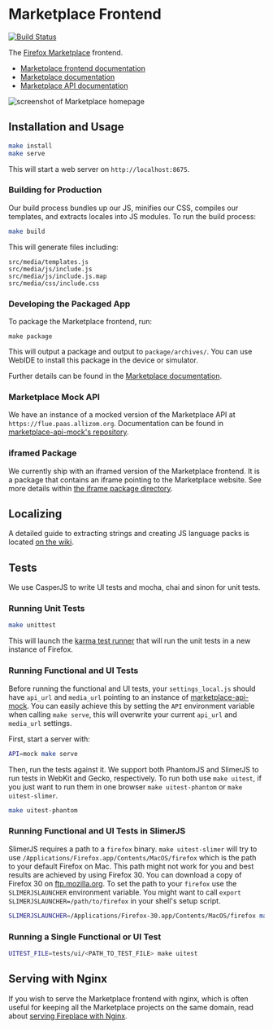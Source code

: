 # Marketplace Frontend

[![Build Status](https://travis-ci.org/mozilla/fireplace.svg?branch=master)](https://travis-ci.org/mozilla/fireplace)

The [Firefox Marketplace](https://marketplace.firefox.com) frontend.

- [Marketplace frontend documentation](https://marketplace-frontend.readthedocs.org)
- [Marketplace documentation](https://marketplace.readthedocs.org)
- [Marketplace API documentation](https://firefox-marketplace-api.readthedocs.org)

![screenshot of Marketplace homepage](https://cloud.githubusercontent.com/assets/674727/9073521/e84f9a0a-3ab6-11e5-98e5-f10f23ac2850.png)


## Installation and Usage

```bash
make install
make serve
```

This will start a web server on ```http://localhost:8675```.

### Building for Production

Our build process bundles up our JS, minifies our CSS, compiles our templates,
and extracts locales into JS modules. To run the build process:

```bash
make build
```

This will generate files including:

```
src/media/templates.js
src/media/js/include.js
src/media/js/include.js.map
src/media/css/include.css
```

### Developing the Packaged App

To package the Marketplace frontend, run:

```make package```

This will output a package and output to ```package/archives/```. You can use
WebIDE to install this package in the device or simulator.

Further details can be found in the
[Marketplace documentation](http://marketplace.readthedocs.org/en/latest/topics/packaged-apps.html).

### Marketplace Mock API

We have an instance of a mocked version of the Marketplace API at
```https://flue.paas.allizom.org```. Documentation can be found in
[marketplace-api-mock's repository](https://github.com/mozilla/marketplace-api-mock/blob/master/README.md).

### iframed Package

We currently ship with an iframed version of the Marketplace frontend. It is
a package that contains an iframe pointing to the Marketplace website.
See more details within [the iframe package directory](https://github.com/mozilla/fireplace/blob/master/package/iframe).


## Localizing

A detailed guide to extracting strings and creating JS language packs is
located
[on the wiki](https://github.com/mozilla/commonplace/wiki/L10n#extracting-strings).


## Tests

We use CasperJS to write UI tests and mocha, chai and sinon for unit tests.

### Running Unit Tests

```bash
make unittest
```

This will launch the [karma test runner](https://karma-runner.github.io/) that
will run the unit tests in a new instance of Firefox.

### Running Functional and UI Tests

Before running the functional and UI tests, your `settings_local.js` should have
`api_url` and `media_url` pointing to an instance of
[marketplace-api-mock](https://github.com/mozilla/marketplace-api-mock). You can
easily achieve this by setting the `API` environment variable when calling
`make serve`, this will overwrite your current `api_url` and `media_url` settings.

First, start a server with:

```bash
API=mock make serve
```

Then, run the tests against it. We support both PhantomJS and SlimerJS to run tests in
WebKit and Gecko, respectively. To run both use `make uitest`, if you just want to run
them in one browser `make uitest-phantom` or `make uitest-slimer`.

```bash
make uitest-phantom
```

### Running Functional and UI Tests in SlimerJS

SlimerJS requires a path to a `firefox` binary. `make uitest-slimer` will try to use
`/Applications/Firefox.app/Contents/MacOS/firefox` which is the path to your default
Firefox on Mac. This path might not work for you and best results are achieved by using
Firefox 30. You can download a copy of Firefox 30 on
[ftp.mozilla.org](http://ftp.mozilla.org/pub/mozilla.org/firefox/releases/30.0/). To
set the path to your `firefox` use the `SLIMERJSLAUNCHER` environment variable. You
might want to call `export SLIMERJSLAUNCHER=/path/to/firefox` in your shell's setup
script.

```bash
SLIMERJSLAUNCHER=/Applications/Firefox-30.app/Contents/MacOS/firefox make uitest-slimer
```

### Running a Single Functional or UI Test

```bash
UITEST_FILE=tests/ui/<PATH_TO_TEST_FILE> make uitest
```


## Serving with Nginx

If you wish to serve the Marketplace frontend with nginx, which is often
useful for keeping all the Marketplace projects on the same domain, read about
[serving Fireplace with Nginx](https://github.com/mozilla/fireplace/wiki/Using-Fireplace-with-Zamboni).
